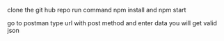 
 
 clone the git hub repo 
run command npm install and npm start

go to postman type url with post method 
and enter data 
you will get valid json 
